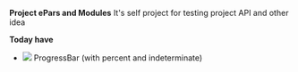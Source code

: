 **Project ePars and Modules**
 It's self project for testing project API and other idea
 
**Today have**
 - [![](https://jitpack.io/v/JastAir/eParsProject_WIthModules.svg)](https://jitpack.io/#JastAir/eParsProject_WIthModules) ProgressBar (with percent and indeterminate)
